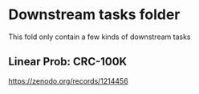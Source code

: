 # Downstream tasks folder
This fold only contain a few kinds of downstream tasks

## Linear Prob: CRC-100K
https://zenodo.org/records/1214456
